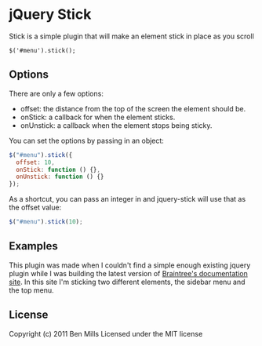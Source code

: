 # jQuery Stick

Stick is a simple plugin that will make an element stick in place as you scroll

    $('#menu').stick();

## Options

There are only a few options:

* offset: the distance from the top of the screen the element should be.
* onStick: a callback for when the element sticks.
* onUnstick: a callback when the element stops being sticky.

You can set the options by passing in an object:

```javascript
$("#menu").stick({
  offset: 10,
  onStick: function () {},
  onUnstick: function () {}
});
```

As a shortcut, you can pass an integer in and jquery-stick will use that as the offset value:

```javascript
$("#menu").stick(10);
```

## Examples

This plugin was made when I couldn't find a simple enough existing jquery plugin while I was building the latest version of [Braintree's documentation site](http://www.braintreepayments.com/docs/ruby). In this site I'm sticking two different elements, the sidebar menu and the top menu.

## License

Copyright (c) 2011 Ben Mills
Licensed under the MIT license
